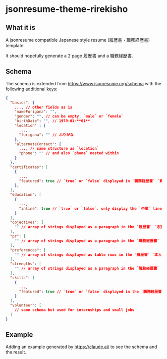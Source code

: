 # jsonresume-theme-rirekisho

## What it is

A jsonresume compatible Japanese style resume (履歴書・職務経歴書) template.

It should hopefully generate a 2 page 履歴書 and a 職務経歴書.

##  Schema

The schema is extended from https://www.jsonresume.org/schema with the following additional keys:

```json
{
  "basics": {
    ..., // other fields as is
    "nameFurigana": "",
    "gender": "", // can be empty, `male` or `female`
    "birthDate": "", // 1970-01-**01**
    "location" : {
      ...,
      "furigana": "" // ふりがな
    },
    "alternateContact": {
      ..., // same structure as `location`
      "phone": "" // and also `phone` nested within
    }
  },
  "certificates": [
    {
      ...,
      "featured": true // `true` or `false` displayed in `職務経歴書` `資格・特技` section
    },
  ],
  "education": [
    {
      ...,
      "inline": true // `true` or `false`. only display the `卒業` line in the `履歴書` `学歴` section
    }
  ],
  "objectives": [
    "" // array of strings displayed as a paragraph in the `履歴書` `志望の動機` section
  ],
  "pr": [
    "" // array of strings displayed as a paragraph in the `職務経歴書` `自己PR` section
  ],
  "preferences": [
    "" // array of strings displayed as table rows in the `履歴書` `本人希望記入欄` section
  ],
  "strengths": [
    "" // array of strings displayed as a paragraph in the `職務経歴書` `活かせる経験` section
  ],
  "skills": [
    {
      ...,
      "featured": true // `true` or `false` displayed in the `職務経歴書` `経験・スキル` section
    }
  ],
  "volunteer": [
    // same schema but used for internships and small jobs
  ]
}
```

## Example

Adding an example generated by https://claude.ai/ to see the schema and the result.
